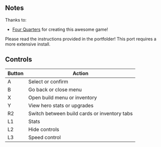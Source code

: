## Notes

Thanks to:
* [Four Quarters](https://store.steampowered.com/search/?developer=Four%20Quarters) for creating this awesome game!

Please read the instructions provided in the portfolder! This port requires a more extensive install.

## Controls

| Button | Action |
|--|--| 
|A|Select or confirm|
|B|Go back or close menu|
|X|Open build menu or inventory  |
|Y|View hero stats or upgrades    |
|R2|Switch between build cards or inventory tabs    |
|L1|Stats|
|L2|Hide controls|
|L3|Speed control|


